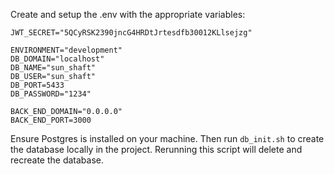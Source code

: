 Create and setup the .env with the appropriate variables:

```
JWT_SECRET="5QCyRSK2390jncG4HRDtJrtesdfb30012KLlsejzg"

ENVIRONMENT="development"
DB_DOMAIN="localhost"
DB_NAME="sun_shaft"
DB_USER="sun_shaft"
DB_PORT=5433
DB_PASSWORD="1234"

BACK_END_DOMAIN="0.0.0.0"
BACK_END_PORT=3000
```

Ensure Postgres is installed on your machine.
Then run `db_init.sh` to create the database locally in the project.
Rerunning this script will delete and recreate the database.
